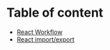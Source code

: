 # Table of content
- [React Workflow](./react-workflow.md)
- [React import/export](./react%20import%20export.md)
